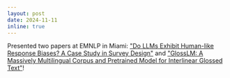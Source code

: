 ```yaml
---
layout: post
date: 2024-11-11
inline: true
---
```


Presented two papers at EMNLP in Miami: ["Do LLMs Exhibit Human-like Response Biases? A Case Study in Survey Design"](https://direct.mit.edu/tacl/article/doi/10.1162/tacl_a_00685/124261/Do-LLMs-Exhibit-Human-like-Response-Biases-A-Case) and ["GlossLM: A Massively Multilingual Corpus and Pretrained Model for Interlinear Glossed Text"](https://aclanthology.org/2024.emnlp-main.683/)!